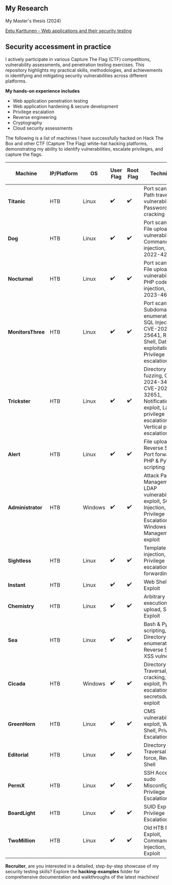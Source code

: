 ## My Research
My Master's thesis (2024)

[Eetu Karttunen - Web applications and their security testing](https://erepo.uef.fi/handle/123456789/32926?locale-attribute=en)

## Security accessment in practice

I actively participate in various Capture The Flag (CTF) competitions, vulnerability assessments, and penetration testing exercises. This repository highlights my practical skills, methodologies, and achievements in identifying and mitigating security vulnerabilities across different platforms.

**My hands-on experience includes**

- Web application penetration testing
- Web application hardening & secure development
- Privilege escalation
- Reverse engineering
- Cryptography
- Cloud security assessments

The following is a list of machines I have successfully hacked on Hack The Box and other CTF (Capture The Flag) white-hat hacking platforms, demonstrating my ability to identify vulnerabilities, escalate privileges, and capture the flags.

| **Machine**       | **IP/Platform** | **OS**       | **User Flag** | **Root Flag** | **Techniques**                                                                                                             | **Proof / Certificate of Rooting**                                                       |
|-------------------|-----------------|--------------|---------------|---------------|----------------------------------------------------------------------------------------------------------------------------|------------------------------------------------------------------------------------------|
| **Titanic** | HTB             | Linux        | ✔️            | ✔️            | Port scanning, Path traversal vulnerability, Password hash cracking | [Certificate](https://www.hackthebox.com/achievement/machine/1605342/648)     
| **Dog** | HTB             | Linux        | ✔️            | ✔️            | Port scanning, File upload vulnerability, Command injection, CVE-2022-42092 | [Certificate](https://www.hackthebox.com/achievement/machine/1605342/651)                |
| **Nocturnal** | HTB             | Linux        | ✔️            | ✔️            | Port scanning, File upload vulnerability, PHP code injection, CVE-2023-46818 | [Certificate](https://www.hackthebox.com/achievement/machine/1605342/656)                |
| **MonitorsThree** | HTB             | Linux        | ✔️            | ✔️            | Port scanning, Subdomain enumeration, SQL Injection, CVE-2024-25641, Reverse Shell, Database exploitation, Privilege escalation | [Certificate](https://www.hackthebox.com/achievement/machine/1605342/622)                |
| **Trickster**     | HTB             | Linux        | ✔️            | ✔️            | Directory fuzzing, CVE-2024-34716, CVE-2024-32651, Notification body exploit, Lateral privilege escalation, Vertical privilege escalation | [Certificate](https://www.hackthebox.com/achievement/machine/1605342/626)                |
| **Alert**         | HTB             | Linux        | ✔️            | ✔️            | File upload, LFI, Reverse Shell, Port forwarding, PHP & Python scripting                                                  | [Certificate](https://www.hackthebox.com/achievement/machine/1605342/636)                |
| **Administrator** | HTB             | Windows      | ✔️            | ✔️            | Attack Path Management, LDAP vulnerability exploit, SQL Injection, Privilege Escalation, Windows Remote Management exploit | [Certificate](https://www.hackthebox.com/achievement/machine/1605342/634)                |
| **Sightless**     | HTB             | Linux        | ✔️            | ✔️            | Template injection, Privilege escalation, Port forwarding                                                                 | [Certificate](https://www.hackthebox.com/achievement/machine/1605342/624)                |
| **Instant**       | HTB             | Linux        | ✔️            | ✔️            | Web Shell, SUID Exploit                                                                                                    | [Certificate](https://www.hackthebox.com/achievement/machine/1605342/630)                |
| **Chemistry**     | HTB             | Linux        | ✔️            | ✔️            | Arbitrary code execution, File upload, Samba Exploit                                                                       | [Certificate](https://www.hackthebox.com/achievement/machine/1605342/631)                |
| **Sea**           | HTB             | Linux        | ✔️            | ✔️            | Bash & Python scripting, Directory enumeration, LFI, Reverse Shell, XSS vulnerability                                      | [Certificate](https://www.hackthebox.com/achievement/machine/1605342/620)                |
| **Cicada**        | HTB             | Windows      | ✔️            | ✔️            | Directory Traversal, Hash cracking, SMB exploit, Privilege escalation, secretsdump exploit                                 | [Certificate](https://www.hackthebox.com/achievement/machine/1605342/627)                |
| **GreenHorn**     | HTB             | Linux        | ✔️            | ✔️            | CMS vulnerability exploit, Web Shell, Privilege Escalation                                                                | [Certificate](https://www.hackthebox.com/achievement/machine/1605342/617)                |
| **Editorial**     | HTB             | Linux        | ✔️            | ✔️            | Directory Traversal & brute force, Reverse Shell                                                                           | [Certificate](https://www.hackthebox.com/achievement/machine/1605342/608)                |
| **PermX**         | HTB             | Linux        | ✔️            | ✔️            | SSH Access, sudo Misconfiguration, Privilege Escalation                                                                    | [Certificate](https://www.hackthebox.com/achievement/machine/1605342/613)                |
| **BoardLight**    | HTB             | Linux        | ✔️            | ✔️            | SUID Exploit, Privilege Escalation                                                                                         | [Certificate](https://www.hackthebox.com/achievement/machine/1605342/603)                |
| **TwoMillion**    | HTB             | Linux        | ✔️            | ✔️            | Old HTB Platform Exploit, Command Injection, Kernel Exploit                                                                | [Certificate](https://www.hackthebox.com/achievement/machine/1605342/547)                |

**Recruiter**, are you interested in a detailed, step-by-step showcase of my security testing skills? Explore the **hacking-examples** folder for comprehensive documentation and walkthroughs of the latest machines!

